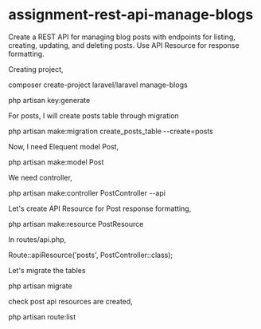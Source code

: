 # assignment-rest-api-manage-blogs
Create a REST API for managing blog posts with endpoints for listing, creating, updating, and deleting posts. Use API Resource for response formatting.

Creating project,

composer create-project laravel/laravel manage-blogs

php artisan key:generate

For posts, I will create posts table through migration

php artisan make:migration create_posts_table --create=posts

Now, I need Elequent model Post,

php artisan make:model Post

We need controller,

php artisan make:controller PostController --api

Let's create API Resource for Post response formatting,

php artisan make:resource PostResource

In routes/api.php,

Route::apiResource('posts', PostController::class);

Let's migrate the tables

php artisan migrate

check post api resources are created,

php artisan route:list


